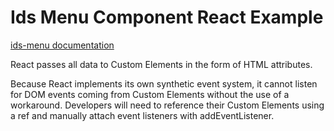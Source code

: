 # Ids Menu Component React Example

[ids-menu documentation](https://github.com/infor-design/enterprise-wc/blob/main/src/components/ids-menu/README.md)

React passes all data to Custom Elements in the form of HTML attributes.

Because React implements its own synthetic event system, it cannot listen for DOM events coming from Custom Elements without the use of a workaround. Developers will need to reference their Custom Elements using a ref and manually attach event listeners with addEventListener.
